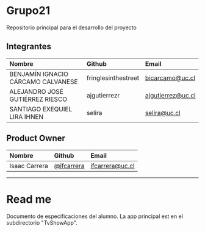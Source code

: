 # Grupo21
Repositorio principal para el desarrollo del proyecto

## Integrantes

| Nombre | Github | Email |
| :----- | :----- | :------- |
| BENJAMÍN IGNACIO CÁRCAMO CALVANESE | fringlesinthestreet | bicarcamo@uc.cl |
| ALEJANDRO JOSÉ GUTIÉRREZ RIESCO | ajgutierrezr | ajgutierrez@uc.cl |
| SANTIAGO EXEQUIEL LIRA IHNEN | selira | selira@uc.cl |

## Product Owner
| Nombre | Github | Email |
| :----- | :----- | :------- |
| Isaac Carrera | [@ifcarrera](https://github.com/ifcarrera) | [ifcarrera@uc.cl](ifcarrera@uc.cl) |

________________________

# Read me

Documento de especificaciones del alumno.
La app principal est en el subdirectorio "TvShowApp".
